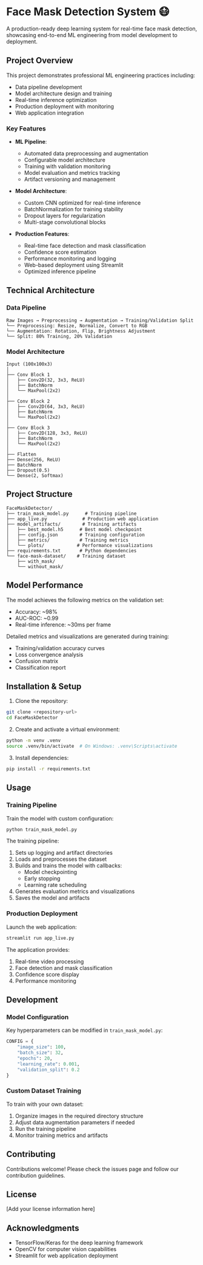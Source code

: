 # Face Mask Detection System 😷

A production-ready deep learning system for real-time face mask detection, showcasing end-to-end ML engineering from model development to deployment.

## Project Overview

This project demonstrates professional ML engineering practices including:
- Data pipeline development
- Model architecture design and training
- Real-time inference optimization
- Production deployment with monitoring
- Web application integration

### Key Features

- **ML Pipeline**:
  - Automated data preprocessing and augmentation
  - Configurable model architecture
  - Training with validation monitoring
  - Model evaluation and metrics tracking
  - Artifact versioning and management

- **Model Architecture**:
  - Custom CNN optimized for real-time inference
  - BatchNormalization for training stability
  - Dropout layers for regularization
  - Multi-stage convolutional blocks

- **Production Features**:
  - Real-time face detection and mask classification
  - Confidence score estimation
  - Performance monitoring and logging
  - Web-based deployment using Streamlit
  - Optimized inference pipeline

## Technical Architecture

### Data Pipeline
```
Raw Images → Preprocessing → Augmentation → Training/Validation Split
└── Preprocessing: Resize, Normalize, Convert to RGB
└── Augmentation: Rotation, Flip, Brightness Adjustment
└── Split: 80% Training, 20% Validation
```

### Model Architecture
```
Input (100x100x3)
│
├── Conv Block 1
│   ├── Conv2D(32, 3x3, ReLU)
│   ├── BatchNorm
│   └── MaxPool(2x2)
│
├── Conv Block 2
│   ├── Conv2D(64, 3x3, ReLU)
│   ├── BatchNorm
│   └── MaxPool(2x2)
│
├── Conv Block 3
│   ├── Conv2D(128, 3x3, ReLU)
│   ├── BatchNorm
│   └── MaxPool(2x2)
│
├── Flatten
├── Dense(256, ReLU)
├── BatchNorm
├── Dropout(0.5)
└── Dense(2, Softmax)
```

## Project Structure

```
FaceMaskDetector/
├── train_mask_model.py      # Training pipeline
├── app_live.py             # Production web application
├── model_artifacts/        # Training artifacts
│   ├── best_model.h5      # Best model checkpoint
│   ├── config.json        # Training configuration
│   ├── metrics/           # Training metrics
│   └── plots/            # Performance visualizations
├── requirements.txt       # Python dependencies
└── face-mask-dataset/    # Training dataset
    ├── with_mask/
    └── without_mask/
```

## Model Performance

The model achieves the following metrics on the validation set:
- Accuracy: ~98%
- AUC-ROC: ~0.99
- Real-time inference: ~30ms per frame

Detailed metrics and visualizations are generated during training:
- Training/validation accuracy curves
- Loss convergence analysis
- Confusion matrix
- Classification report

## Installation & Setup

1. Clone the repository:
```bash
git clone <repository-url>
cd FaceMaskDetector
```

2. Create and activate a virtual environment:
```bash
python -m venv .venv
source .venv/bin/activate  # On Windows: .venv\Scripts\activate
```

3. Install dependencies:
```bash
pip install -r requirements.txt
```

## Usage

### Training Pipeline

Train the model with custom configuration:
```bash
python train_mask_model.py
```

The training pipeline:
1. Sets up logging and artifact directories
2. Loads and preprocesses the dataset
3. Builds and trains the model with callbacks:
   - Model checkpointing
   - Early stopping
   - Learning rate scheduling
4. Generates evaluation metrics and visualizations
5. Saves the model and artifacts

### Production Deployment

Launch the web application:
```bash
streamlit run app_live.py
```

The application provides:
1. Real-time video processing
2. Face detection and mask classification
3. Confidence score display
4. Performance monitoring

## Development

### Model Configuration

Key hyperparameters can be modified in `train_mask_model.py`:
```python
CONFIG = {
    "image_size": 100,
    "batch_size": 32,
    "epochs": 20,
    "learning_rate": 0.001,
    "validation_split": 0.2
}
```

### Custom Dataset Training

To train with your own dataset:
1. Organize images in the required directory structure
2. Adjust data augmentation parameters if needed
3. Run the training pipeline
4. Monitor training metrics and artifacts

## Contributing

Contributions welcome! Please check the issues page and follow our contribution guidelines.

## License

[Add your license information here]

## Acknowledgments

- TensorFlow/Keras for the deep learning framework
- OpenCV for computer vision capabilities
- Streamlit for web application deployment 
